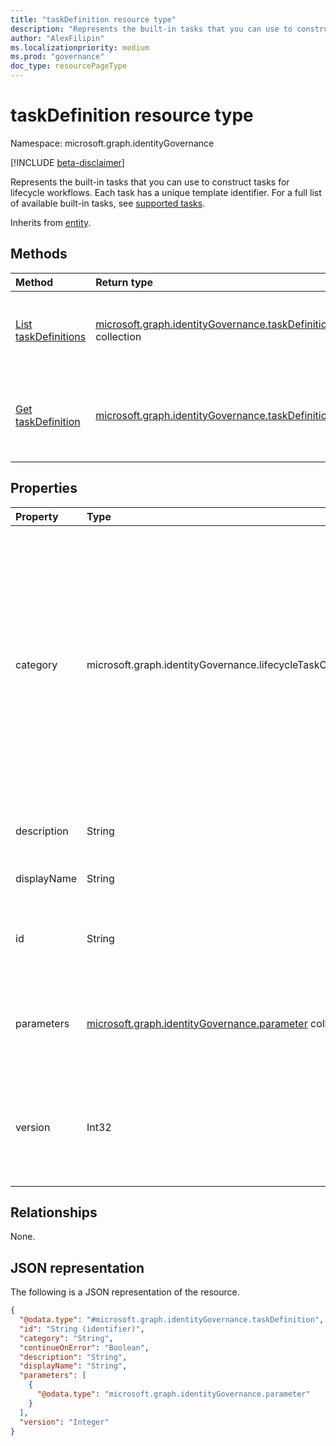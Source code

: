 ```yaml
---
title: "taskDefinition resource type"
description: "Represents the built-in tasks that you can use to construct tasks for lifecycle workflows."
author: "AlexFilipin"
ms.localizationpriority: medium
ms.prod: "governance"
doc_type: resourcePageType
---
```


# taskDefinition resource type

Namespace: microsoft.graph.identityGovernance

[!INCLUDE [beta-disclaimer](../../includes/beta-disclaimer.md)]

Represents the built-in tasks that you can use to construct tasks for lifecycle workflows. Each task has a unique template identifier. For a full list of available built-in tasks, see [supported tasks](../resources/identitygovernance-task.md#supported-tasks).

Inherits from [entity](../resources/entity.md).

## Methods

|Method|Return type|Description|
|:---|:---|:---|
|[List taskDefinitions](../api/identitygovernance-lifecycleworkflowscontainer-list-taskdefinitions.md)|[microsoft.graph.identityGovernance.taskDefinition](../resources/identitygovernance-taskdefinition.md) collection|Get a list of the [taskDefinition](../resources/identitygovernance-taskdefinition.md) objects and their properties.|
|[Get taskDefinition](../api/identitygovernance-taskdefinition-get.md)|[microsoft.graph.identityGovernance.taskDefinition](../resources/identitygovernance-taskdefinition.md)|Read the properties and relationships of a [taskDefinition](../resources/identitygovernance-taskdefinition.md) object.|

## Properties

|Property|Type|Description|
|:---|:---|:---|
|category|microsoft.graph.identityGovernance.lifecycleTaskCategory|The category of the HR function that the tasks created using this definition can be used with. The possible values are: `joiner`, `leaver`. This is a multi-valued enumeration whose allowed combinations are `joiner`, `joiner,leaver`, or `leaver`. Supports `$filter` (`eq`). |
|description|String|The description of the taskDefinition.|
|displayName|String|The display name of the taskDefinitio`.|
|id|String|The unique identifier for the taskDefinition. Inherited from [entity](../resources/entity.md).|
|parameters|[microsoft.graph.identityGovernance.parameter](../resources/identitygovernance-parameter.md) collection|The parameters that must be supplied when creating a workflow task object.|
|version|Int32|The version number of the taskDefinition. New records are pushed when we add support for new parameters.|

## Relationships

None.

## JSON representation

The following is a JSON representation of the resource.
<!-- {
  "blockType": "resource",
  "keyProperty": "id",
  "@odata.type": "microsoft.graph.identityGovernance.taskDefinition",
  "baseType": "microsoft.graph.entity",
  "openType": false
}
-->
``` json
{
  "@odata.type": "#microsoft.graph.identityGovernance.taskDefinition",
  "id": "String (identifier)",
  "category": "String",
  "continueOnError": "Boolean",
  "description": "String",
  "displayName": "String",
  "parameters": [
    {
      "@odata.type": "microsoft.graph.identityGovernance.parameter"
    }
  ],
  "version": "Integer"
}
```
